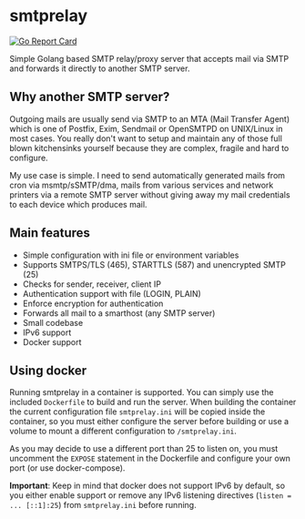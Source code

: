 # smtprelay

[![Go Report Card](https://goreportcard.com/badge/github.com/decke/smtprelay)](https://goreportcard.com/report/github.com/decke/smtprelay)

Simple Golang based SMTP relay/proxy server that accepts mail via SMTP
and forwards it directly to another SMTP server.


## Why another SMTP server?

Outgoing mails are usually send via SMTP to an MTA (Mail Transfer Agent)
which is one of Postfix, Exim, Sendmail or OpenSMTPD on UNIX/Linux in most
cases. You really don't want to setup and maintain any of those full blown
kitchensinks yourself because they are complex, fragile and hard to
configure.

My use case is simple. I need to send automatically generated mails from
cron via msmtp/sSMTP/dma, mails from various services and network printers
via a remote SMTP server without giving away my mail credentials to each
device which produces mail.


## Main features

* Simple configuration with ini file or environment variables
* Supports SMTPS/TLS (465), STARTTLS (587) and unencrypted SMTP (25)
* Checks for sender, receiver, client IP
* Authentication support with file (LOGIN, PLAIN)
* Enforce encryption for authentication
* Forwards all mail to a smarthost (any SMTP server)
* Small codebase
* IPv6 support
* Docker support

## Using docker

Running smtprelay in a container is supported. You can simply use the included
`Dockerfile` to build and run the server. When building the container the
current configuration file `smtprelay.ini` will be copied inside the container,
so you must either configure the server before building or use a volume to mount
a different configuration to `/smtprelay.ini`.

As you may decide to use a different port than 25 to listen on, you must uncomment
the `EXPOSE` statement in the Dockerfile and configure your own port
(or use docker-compose).

**Important**: Keep in mind that docker does not support IPv6 by default, so you
either enable support or remove any IPv6 listening directives (`listen = ... [::1]:25`)
from `smtprelay.ini` before running.
